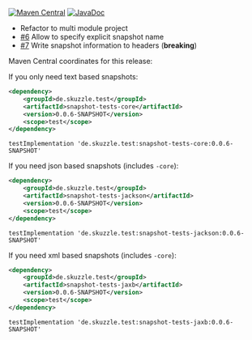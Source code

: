 [![Maven Central](https://img.shields.io/static/v1?label=MavenCentral&message=0.0.6-SNAPSHOT&color=blue)](https://search.maven.org/artifact/de.skuzzle.test/snapshot-tests-parent/0.0.6-SNAPSHOT/jar) [![JavaDoc](https://img.shields.io/static/v1?label=JavaDoc&message=0.0.6-SNAPSHOT&color=orange)](http://www.javadoc.io/doc/de.skuzzle.test/snapshot-tests-parent/0.0.6-SNAPSHOT)

* Refactor to multi module project
* [#6](https://github.com/skuzzle/snapshot-tests/issues/6) Allow to specify explicit snapshot name
* [#7](https://github.com/skuzzle/snapshot-tests/issues/7) Write snapshot information to headers (**breaking**)

Maven Central coordinates for this release:

If you only need text based snapshots:
```xml
<dependency>
    <groupId>de.skuzzle.test</groupId>
    <artifactId>snapshot-tests-core</artifactId>
    <version>0.0.6-SNAPSHOT</version>
    <scope>test</scope>
</dependency>
```

```
testImplementation 'de.skuzzle.test:snapshot-tests-core:0.0.6-SNAPSHOT'
```

If you need json based snapshots (includes `-core`):
```xml
<dependency>
    <groupId>de.skuzzle.test</groupId>
    <artifactId>snapshot-tests-jackson</artifactId>
    <version>0.0.6-SNAPSHOT</version>
    <scope>test</scope>
</dependency>
```

```
testImplementation 'de.skuzzle.test:snapshot-tests-jackson:0.0.6-SNAPSHOT'
```

If you need xml based snapshots (includes `-core`):
```xml
<dependency>
    <groupId>de.skuzzle.test</groupId>
    <artifactId>snapshot-tests-jaxb</artifactId>
    <version>0.0.6-SNAPSHOT</version>
    <scope>test</scope>
</dependency>
```

```
testImplementation 'de.skuzzle.test:snapshot-tests-jaxb:0.0.6-SNAPSHOT'
```